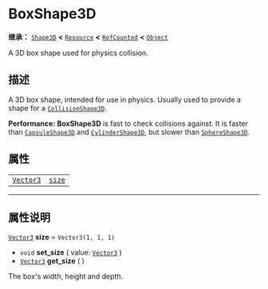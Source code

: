 <!-- ⚠ 请勿编辑本文件 ⚠ -->
<!-- 本文档使用脚本从 WeDot 引擎源码仓库生成。 -->
<!-- 生成脚本：https://github.com/WeDot-Engine/WeDot/tree/master/doc/tools/make_md.py； -->
<!-- 原文件：https://github.com/WeDot-Engine/WeDot/tree/master/doc/classes/BoxShape3D.xml。 -->

<div id="_class_boxshape3d"></div>

# BoxShape3D

**继承：** [`Shape3D`](class_shape3d.md) **<** [`Resource`](class_resource.md) **<** [`RefCounted`](class_refcounted.md) **<** [`Object`](class_object.md)

A 3D box shape used for physics collision.

## 描述

A 3D box shape, intended for use in physics. Usually used to provide a shape for a [`CollisionShape3D`](class_collisionshape3d.md).

 **Performance:** **BoxShape3D** is fast to check collisions against. It is faster than [`CapsuleShape3D`](class_capsuleshape3d.md) and [`CylinderShape3D`](class_cylindershape3d.md), but slower than [`SphereShape3D`](class_sphereshape3d.md).

## 属性

|||
|:-:|:--|
| [`Vector3`](class_vector3.md) | [`size`](class_boxshape3d.md#class_boxshape3d_property_size) | ``Vector3(1, 1, 1)`` |

<!-- rst-class:: classref-section-separator -->

---

## 属性说明

<div id="_class_boxshape3d_property_size"></div>

[`Vector3`](class_vector3.md) **size** = ``Vector3(1, 1, 1)`` <div id="class_boxshape3d_property_size"></div>

- `void` **set_size** ( value: [`Vector3`](class_vector3.md) )
- [`Vector3`](class_vector3.md) **get_size** ( )

The box's width, height and depth.

[^virtual]: 本方法通常需要用户覆盖才能生效。
[^const]: 本方法无副作用，不会修改该实例的任何成员变量。
[^vararg]: 本方法除了能接受在此处描述的参数外，还能够继续接受任意数量的参数。
[^constructor]: 本方法用于构造某个类型。
[^static]: 调用本方法无需实例，可直接使用类名进行调用。
[^operator]: 本方法描述的是使用本类型作为左操作数的有效运算符。
[^bitfield]: 这个值是由下列位标志构成位掩码的整数。
[^void]: 无返回值。
